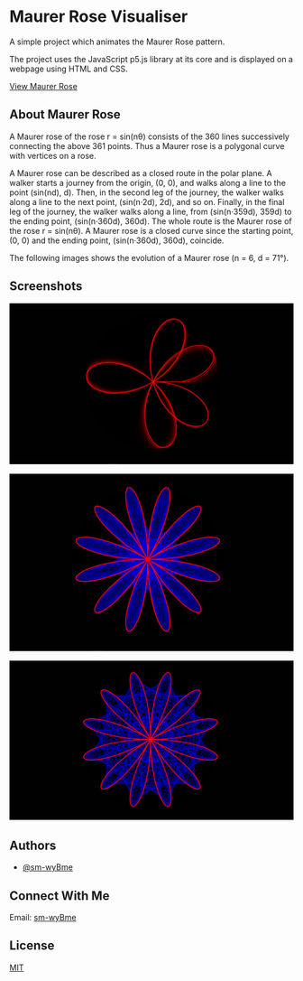 
# Maurer Rose Visualiser

A simple project which animates the Maurer Rose pattern.

The project uses the JavaScript p5.js library at its core and is displayed on a webpage using HTML and CSS.

[View Maurer Rose
](https://sm-wybme.github.io/Maurer-Rose/MaurerRose/)








## About Maurer Rose

A Maurer rose of the rose r = sin(nθ) consists of the 360 lines successively connecting the above 361 points. Thus a Maurer rose is a polygonal curve with vertices on a rose.

A Maurer rose can be described as a closed route in the polar plane. A walker starts a journey from the origin, (0, 0), and walks along a line to the point (sin(nd), d). Then, in the second leg of the journey, the walker walks along a line to the next point, (sin(n·2d), 2d), and so on. Finally, in the final leg of the journey, the walker walks along a line, from (sin(n·359d), 359d) to the ending point, (sin(n·360d), 360d). The whole route is the Maurer rose of the rose r = sin(nθ). A Maurer rose is a closed curve since the starting point, (0, 0) and the ending point, (sin(n·360d), 360d), coincide.

The following images shows the evolution of a Maurer rose (n = 6, d = 71°).
  
## Screenshots

![App Screenshot](https://github.com/sm-wyBme/Maurer-Rose/blob/main/images/Image1.png)

![App Screenshot](https://github.com/sm-wyBme/Maurer-Rose/blob/main/images/Image2.png)

![App Screenshot](https://github.com/sm-wyBme/Maurer-Rose/blob/main/images/Image3.png)
## Authors

- [@sm-wyBme](https://github.com/sm-wyBme)

  
## Connect With Me

Email: [sm-wyBme](mailto:smondal2001s@gmail.com)
## License

[MIT](https://choosealicense.com/licenses/mit/)

  
